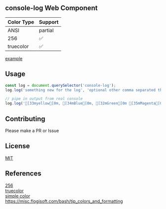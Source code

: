 ## console-log Web Component
| Color Type | Support     |
| :------------- | :------------- |
| ANSI       |   partial     |
| 256       |   ✅     |
| truecolor       |   ✅     |
[example](https://zvakanaka.github.io/console-log)  
## Usage
```js
const log = document.querySelector('console-log');
log.log('something new for the log', 'optional other comma separated things');

// pipe in output from real console
log.log('[33myellow[0m, [34mBlue[0m, [32mGreen[0m [35mMagenta[0m, [31mRed[0m');
```

## Contributing
Please make a PR or Issue

## License
[MIT](./license.txt)

## References
[256](https://github.com/jonasjacek/colors)  
[truecolor](https://gist.github.com/XVilka/8346728)  
[simple color](https://stackoverflow.com/a/2616912/4151489)  
https://misc.flogisoft.com/bash/tip_colors_and_formatting  
